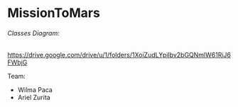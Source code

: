 # MissionToMars

###### Classes Diagram:
https://drive.google.com/drive/u/1/folders/1XoiZudLYpiIbv2bGQNmlW61RiJ6FWbjG

Team:
- Wilma Paca
- Ariel Zurita
